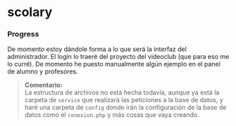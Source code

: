 # scolary

### Progress

De momento estoy dándole forma a lo que será la interfaz del administrador. El login lo traeré del proyecto del videoclub (que para eso me lo curré). De momento he puesto manualmente algún ejemplo en el panel de alumno y profesores.

> **Comentario:**  
> La estructura de archivos no está hecha todavía, aunque ya está la carpeta de `service` que realizará las peticiones a la base de datos, y haré una carpeta de `config` donde irán la configuración de la base de datos como el `conexion.php` y más cosas que vaya creando.
